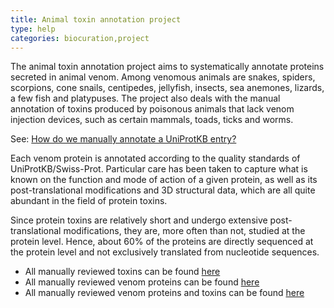 ```yaml
---
title: Animal toxin annotation project
type: help
categories: biocuration,project
---
```


The animal toxin annotation project aims to systematically annotate proteins secreted in animal venom. Among venomous animals are snakes, spiders, scorpions, cone snails, centipedes, jellyfish, insects, sea anemones, lizards, a few fish and platypuses. The project also deals with the manual annotation of toxins produced by poisonous animals that lack venom injection devices, such as certain mammals, toads, ticks and worms.

See: [How do we manually annotate a UniProtKB entry?](https://www.uniprot.org/help/manual_curation)

Each venom protein is annotated according to the quality standards of UniProtKB/Swiss-Prot. Particular care has been taken to capture what is known on the function and mode of action of a given protein, as well as its post-translational modifications and 3D structural data, which are all quite abundant in the field of protein toxins.

Since protein toxins are relatively short and undergo extensive post-translational modifications, they are, more often than not, studied at the protein level. Hence, about 60% of the proteins are directly sequenced at the protein level and not exclusively translated from nucleotide sequences.

- All manually reviewed toxins can be found [here](https://www.uniprot.org/uniprotkb?query=taxonomy%3Ametazoa+AND+keyword%3Atoxin+AND+reviewed%3Atrue)
- All manually reviewed venom proteins can be found [here](https://www.uniprot.org/uniprotkb?query=taxonomy%3A%22Metazoa+%5B33208%5D%22+annotation%3A%28type%3A%22tissue+specificity%22+venom%29+reviewed%3Atrue)
- All manually reviewed venom proteins and toxins can be found [here](<https://www.uniprot.org/uniprotkb?query=taxonomy%3A%22Metazoa+%5B33208%5D%22+and+(keyword%3Atoxin+OR+annotation%3A(type%3A%22tissue+specificity%22+venom))+AND+reviewed%3Atrue>)
